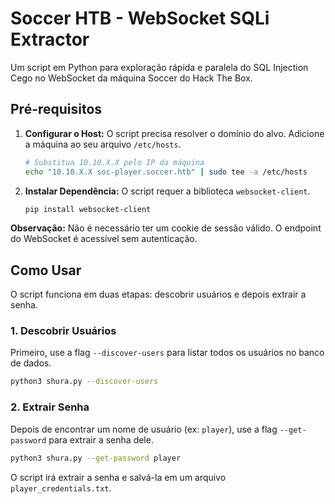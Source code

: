 # Soccer HTB - WebSocket SQLi Extractor

Um script em Python para exploração rápida e paralela do SQL Injection Cego no WebSocket da máquina Soccer do Hack The Box.

## Pré-requisitos

1.  **Configurar o Host:** O script precisa resolver o domínio do alvo. Adicione a máquina ao seu arquivo `/etc/hosts`.

    ```bash
    # Substitua 10.10.X.X pelo IP da máquina
    echo "10.10.X.X soc-player.soccer.htb" | sudo tee -a /etc/hosts
    ```

2.  **Instalar Dependência:** O script requer a biblioteca `websocket-client`.

    ```bash
    pip install websocket-client
    ```

**Observação:** Não é necessário ter um cookie de sessão válido. O endpoint do WebSocket é acessível sem autenticação.

## Como Usar

O script funciona em duas etapas: descobrir usuários e depois extrair a senha.

### 1. Descobrir Usuários

Primeiro, use a flag `--discover-users` para listar todos os usuários no banco de dados.

```bash
python3 shura.py --discover-users
```

### 2. Extrair Senha

Depois de encontrar um nome de usuário (ex: `player`), use a flag `--get-password` para extrair a senha dele.

```bash
python3 shura.py --get-password player
```

O script irá extrair a senha e salvá-la em um arquivo `player_credentials.txt`.
